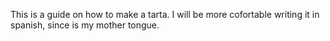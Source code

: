 This is a guide on how to make a tarta.
I will be more cofortable writing it in spanish, since is my mother tongue.